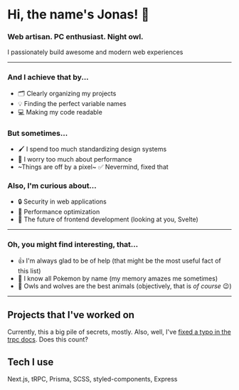 # Hi, the name's Jonas! 👋
### Web artisan. PC enthusiast. Night owl.
I passionately build awesome and modern web experiences

---

### And I achieve that by...
- 🗂 Clearly organizing my projects
- 💡 Finding the perfect variable names
- 💻 Making my code readable

### But sometimes...
- 🖌 I spend too much standardizing design systems
- 🤔 I worry too much about performance
-  ~Things are off by a pixel~ ✅ Nevermind, fixed that

### Also, I'm curious about...
- 🔒 Security in web applications
- 🚀 Performance optimization
- 👀 The future of frontend development (looking at you, Svelte)

---

### Oh, you might find interesting, that...
- 👍 I'm always glad to be of help (that might be the most useful fact of this list)
- 👾 I know all Pokemon by name (my memory amazes me sometimes)
- 🦉 Owls and wolves are the best animals (objectively, that is _of course_ 😉)

---

## Projects that I've worked on
Currently, this a big pile of secrets, mostly. Also, well, I've [fixed a typo in the trpc docs](https://github.com/trpc/trpc/pull/3394). Does this count?

## Tech I use
Next.js, tRPC, Prisma, SCSS, styled-components, Express
